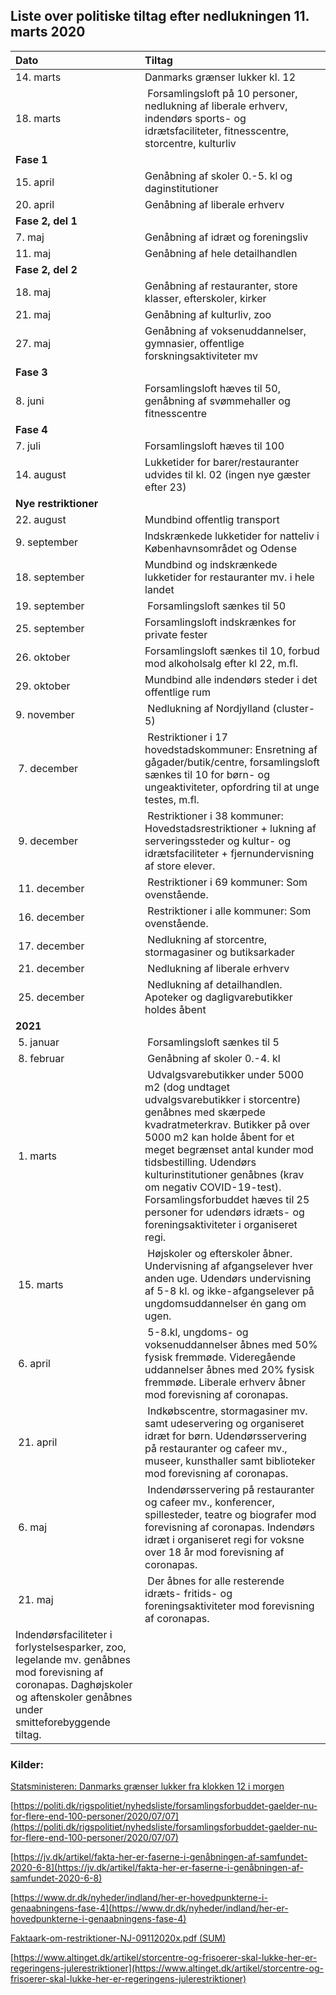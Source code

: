 ## Liste over politiske tiltag efter nedlukningen 11. marts 2020

| Dato | Tiltag |
|:--|:--|
| 14. marts | Danmarks grænser lukker kl. 12 |
| 18. marts | Forsamlingsloft på 10 personer, nedlukning af liberale erhverv, indendørs sports- og idrætsfaciliteter, fitnesscentre, storcentre, kulturliv |
| **Fase 1** |
| 15. april | Genåbning af skoler 0.-5. kl og daginstitutioner |
| 20. april | Genåbning af liberale erhverv |
| **Fase 2, del 1** |
| 7. maj | Genåbning af idræt og foreningsliv |
| 11. maj | Genåbning af hele detailhandlen |
| **Fase 2, del 2** |
| 18. maj | Genåbning af restauranter, store klasser, efterskoler, kirker |
| 21. maj | Genåbning af kulturliv, zoo |
| 27. maj | Genåbning af voksenuddannelser, gymnasier, offentlige forskningsaktiviteter mv |
| **Fase 3** |
| 8. juni | Forsamlingsloft hæves til 50, genåbning af svømmehaller og fitnesscentre |
| **Fase 4** |
| 7. juli | Forsamlingsloft hæves til 100 |
| 14. august | Lukketider for barer/restauranter udvides til kl. 02 (ingen nye gæster efter 23) |
| **Nye restriktioner** |
| 22. august | Mundbind offentlig transport |
| 9. september | Indskrænkede lukketider for natteliv i Københavnsområdet og Odense |
| 18. september | Mundbind og indskrænkede lukketider for restauranter mv. i hele landet |
| 19. september | Forsamlingsloft sænkes til 50
| 25. september | Forsamlingsloft indskrænkes for private fester |
| 26. oktober | Forsamlingsloft sænkes til 10, forbud mod alkoholsalg efter kl 22, m.fl. |
| 29. oktober | Mundbind alle indendørs steder i det offentlige rum |
| 9. november | Nedlukning af Nordjylland (cluster-5) |
| 7. december | Restriktioner i 17 hovedstadskommuner: Ensretning af gågader/butik/centre,  forsamlingsloft sænkes til 10 for børn- og ungeaktiviteter, opfordring til at unge testes, m.fl.  |
| 9. december | Restriktioner i 38 kommuner: Hovedstadsrestriktioner + lukning af serveringssteder og kultur- og idrætsfaciliteter + fjernundervisning af store elever.  |
| 11. december | Restriktioner i 69 kommuner: Som ovenstående.  |
| 16. december | Restriktioner i alle kommuner: Som ovenstående.  |
| 17. december | Nedlukning af storcentre, stormagasiner og butiksarkader |
| 21. december | Nedlukning af liberale erhverv |
| 25. december | Nedlukning af detailhandlen. Apoteker og dagligvarebutikker holdes åbent |
| **2021** |
| 5. januar | Forsamlingsloft sænkes til 5 |
| 8. februar | Genåbning af skoler 0.-4. kl |
| 1. marts | Udvalgsvarebutikker under 5000 m2 (dog undtaget udvalgsvarebutikker i storcentre) genåbnes med skærpede kvadratmeterkrav. Butikker på over 5000 m2 kan holde åbent for et meget begrænset antal kunder mod tidsbestilling. Udendørs kulturinstitutioner genåbnes (krav om negativ COVID-19-test). Forsamlingsforbuddet hæves til 25 personer for udendørs idræts- og foreningsaktiviteter i organiseret regi.|
| 15. marts | Højskoler og efterskoler åbner. Undervisning af afgangselever hver anden uge. Udendørs undervisning af 5-8 kl. og ikke-afgangselever på ungdomsuddannelser én gang om ugen. |
| 6. april | 5-8.kl, ungdoms- og voksenuddannelser åbnes med 50% fysisk fremmøde. Videregående uddannelser åbnes med 20% fysisk fremmøde. Liberale erhverv åbner mod forevisning af coronapas.  |
| 21. april | Indkøbscentre, stormagasiner mv. samt udeservering og organiseret idræt for børn. Udendørsservering på restauranter og cafeer mv., museer, kunsthaller samt biblioteker mod forevisning af coronapas. |
| 6. maj | Indendørsservering på restauranter og cafeer mv., konferencer, spillesteder, teatre og biografer mod forevisning af coronapas. Indendørs idræt i organiseret regi for voksne over 18 år mod forevisning af coronapas. |
| 21. maj | Der åbnes for alle resterende idræts- fritids- og foreningsaktiviteter mod forevisning af coronapas.
Indendørsfaciliteter i forlystelsesparker, zoo, legelande mv. genåbnes mod forevisning af coronapas. Daghøjskoler og aftenskoler genåbnes under smitteforebyggende tiltag.  |



### Kilder:

[Statsministeren: Danmarks grænser lukker fra klokken 12 i morgen](https://www.dr.dk/nyheder/indland/statsministeren-danmarks-graenser-lukker-fra-klokken-12-i-morgen)

[https://politi.dk/rigspolitiet/nyhedsliste/forsamlingsforbuddet-gaelder-nu-for-flere-end-100-personer/2020/07/07](https://politi.dk/rigspolitiet/nyhedsliste/forsamlingsforbuddet-gaelder-nu-for-flere-end-100-personer/2020/07/07)

[https://jv.dk/artikel/fakta-her-er-faserne-i-genåbningen-af-samfundet-2020-6-8](https://jv.dk/artikel/fakta-her-er-faserne-i-genåbningen-af-samfundet-2020-6-8)

[https://www.dr.dk/nyheder/indland/her-er-hovedpunkterne-i-genaabningens-fase-4](https://www.dr.dk/nyheder/indland/her-er-hovedpunkterne-i-genaabningens-fase-4)

[Faktaark-om-restriktioner-NJ-09112020x.pdf (SUM)](https://sum.dk/Aktuelt/Nyheder/Coronavirus/2020/November/~/media/Filer%20-%20dokumenter/01-corona/Faktaark-om-restriktioner-NJ-09112020x.pdf)

[https://www.altinget.dk/artikel/storcentre-og-frisoerer-skal-lukke-her-er-regeringens-julerestriktioner](https://www.altinget.dk/artikel/storcentre-og-frisoerer-skal-lukke-her-er-regeringens-julerestriktioner)
